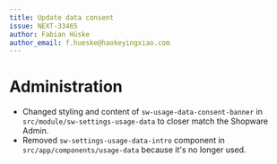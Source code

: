 ```yaml
---
title: Update data consent
issue: NEXT-33465
author: Fabian Hüske
author_email: f.hueske@haokeyingxiao.com
---
```

# Administration
* Changed styling and content of `sw-usage-data-consent-banner` in `src/module/sw-settings-usage-data` to closer match the Shopware Admin.
* Removed `sw-settings-usage-data-intro` component in `src/app/components/usage-data` because it's no longer used.
